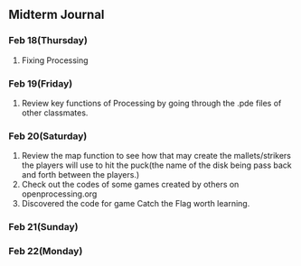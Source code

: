 ## Midterm Journal 
### Feb 18(Thursday)
1. Fixing Processing
### Feb 19(Friday)
1. Review key functions of Processing by going through the .pde files of other classmates. 
### Feb 20(Saturday)
1. Review the map function to see how that may create the mallets/strikers the players will use to hit the puck(the name of the disk being pass back and forth between the players.)
2. Check out the codes of some games created by others on openprocessing.org
3. Discovered the code for game Catch the Flag worth learning. 
### Feb 21(Sunday)
### Feb 22(Monday)

